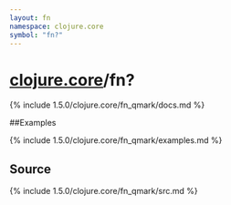 ```yaml
---
layout: fn
namespace: clojure.core
symbol: "fn?"
---
```


# [clojure.core](../)/fn?

{% include 1.5.0/clojure.core/fn_qmark/docs.md %}

##Examples

{% include 1.5.0/clojure.core/fn_qmark/examples.md %}
## Source
{% include 1.5.0/clojure.core/fn_qmark/src.md %}

